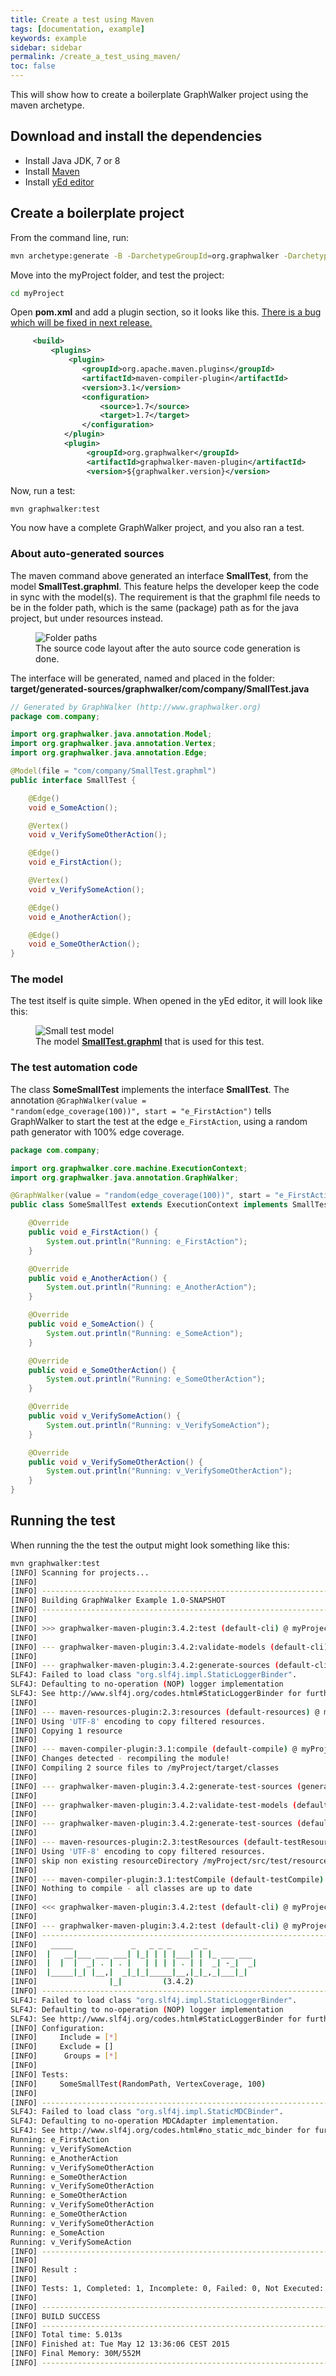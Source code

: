 ```yaml
---
title: Create a test using Maven
tags: [documentation, example]
keywords: example
sidebar: sidebar
permalink: /create_a_test_using_maven/
toc: false
---
```



This will show how to create a boilerplate GraphWalker project using the maven archetype.


## Download and install the dependencies

 * Install Java JDK, 7 or 8
 * Install [Maven](http://maven.apache.org/download.cgi)
 * Install [yEd editor](http://www.yworks.com/en/products_yed_about.html)

## Create a boilerplate project
From the command line, run:

```sh
mvn archetype:generate -B -DarchetypeGroupId=org.graphwalker -DarchetypeArtifactId=graphwalker-maven-archetype -DgroupId=com.company -DartifactId=myProject
```

Move into the myProject folder, and test the project:

```sh
cd myProject
```

Open **pom.xml** and add a plugin section, so it looks like this. [There is a bug which will be fixed in next release.](https://github.com/GraphWalker/graphwalker-project/commit/31343c31219c9ad835502be7bed4dc3830116ca6)

```xml
     <build>
         <plugins>
             <plugin>
                <groupId>org.apache.maven.plugins</groupId>
                <artifactId>maven-compiler-plugin</artifactId>
                <version>3.1</version>
                <configuration>
                    <source>1.7</source>
                    <target>1.7</target>
                </configuration>
            </plugin>
            <plugin>
                 <groupId>org.graphwalker</groupId>
                 <artifactId>graphwalker-maven-plugin</artifactId>
                 <version>${graphwalker.version}</version>

```

Now, run a test:

```sh
mvn graphwalker:test
```

You now have a complete GraphWalker project, and you also ran a test.

### About auto-generated sources

The maven command above generated an interface **SmallTest**, from the model **SmallTest.graphml**. This feature helps the developer keep the code in sync with the model(s). The requirement is that the graphml file needs to be in the folder path, which is the same (package) path as for the java project, but under resources instead.

<figure>
  <img src="/images/folderPaths.png" alt="Folder paths">
  <figcaption>The source code layout after the auto source code generation is done.</figcaption>
</figure>

The interface will be generated, named and placed in the folder: **target/generated-sources/graphwalker/com/company/SmallTest.java**

```java
// Generated by GraphWalker (http://www.graphwalker.org)
package com.company;

import org.graphwalker.java.annotation.Model;
import org.graphwalker.java.annotation.Vertex;
import org.graphwalker.java.annotation.Edge;

@Model(file = "com/company/SmallTest.graphml")
public interface SmallTest {

    @Edge()
    void e_SomeAction();

    @Vertex()
    void v_VerifySomeOtherAction();

    @Edge()
    void e_FirstAction();

    @Vertex()
    void v_VerifySomeAction();

    @Edge()
    void e_AnotherAction();

    @Edge()
    void e_SomeOtherAction();
}
```

### The model

The test itself is quite simple. When opened in the yEd editor, it will look like this:

<figure>
  <img src="/images/SmallTest.png" alt="Small test model">
  <figcaption>The model <strong><a href="https://github.com/GraphWalker/graphwalker-maven-archetype/raw/master/src/main/resources/archetype-resources/src/main/resources/SmallTest.graphml">SmallTest.graphml</a></strong> that is used for this test.</figcaption>
</figure>

### The test automation code

The class **SomeSmallTest** implements the interface **SmallTest**. The annotation <code>@GraphWalker(value = "random(edge_coverage(100))", start = "e_FirstAction")</code> tells GraphWalker to start the test at the edge <code>e_FirstAction</code>, using a random path generator with 100% edge coverage.

```java
package com.company;

import org.graphwalker.core.machine.ExecutionContext;
import org.graphwalker.java.annotation.GraphWalker;

@GraphWalker(value = "random(edge_coverage(100))", start = "e_FirstAction")
public class SomeSmallTest extends ExecutionContext implements SmallTest {

    @Override
    public void e_FirstAction() {
        System.out.println("Running: e_FirstAction");
    }

    @Override
    public void e_AnotherAction() {
        System.out.println("Running: e_AnotherAction");
    }

    @Override
    public void e_SomeAction() {
        System.out.println("Running: e_SomeAction");
    }

    @Override
    public void e_SomeOtherAction() {
        System.out.println("Running: e_SomeOtherAction");
    }

    @Override
    public void v_VerifySomeAction() {
        System.out.println("Running: v_VerifySomeAction");
    }

    @Override
    public void v_VerifySomeOtherAction() {
        System.out.println("Running: v_VerifySomeOtherAction");
    }
}
```

## Running the test
When running the the test the output might look something like this:

```sh
mvn graphwalker:test
[INFO] Scanning for projects...
[INFO]                                                                         
[INFO] ------------------------------------------------------------------------
[INFO] Building GraphWalker Example 1.0-SNAPSHOT
[INFO] ------------------------------------------------------------------------
[INFO] 
[INFO] >>> graphwalker-maven-plugin:3.4.2:test (default-cli) @ myProject >>>
[INFO] 
[INFO] --- graphwalker-maven-plugin:3.4.2:validate-models (default-cli) @ myProject ---
[INFO] 
[INFO] --- graphwalker-maven-plugin:3.4.2:generate-sources (default-cli) @ myProject ---
SLF4J: Failed to load class "org.slf4j.impl.StaticLoggerBinder".
SLF4J: Defaulting to no-operation (NOP) logger implementation
SLF4J: See http://www.slf4j.org/codes.html#StaticLoggerBinder for further details.
[INFO] 
[INFO] --- maven-resources-plugin:2.3:resources (default-resources) @ myProject ---
[INFO] Using 'UTF-8' encoding to copy filtered resources.
[INFO] Copying 1 resource
[INFO] 
[INFO] --- maven-compiler-plugin:3.1:compile (default-compile) @ myProject ---
[INFO] Changes detected - recompiling the module!
[INFO] Compiling 2 source files to /myProject/target/classes
[INFO] 
[INFO] --- graphwalker-maven-plugin:3.4.2:generate-test-sources (generate-test-sources) @ myProject ---
[INFO] 
[INFO] --- graphwalker-maven-plugin:3.4.2:validate-test-models (default-cli) @ myProject ---
[INFO] 
[INFO] --- graphwalker-maven-plugin:3.4.2:generate-test-sources (default-cli) @ myProject ---
[INFO] 
[INFO] --- maven-resources-plugin:2.3:testResources (default-testResources) @ myProject ---
[INFO] Using 'UTF-8' encoding to copy filtered resources.
[INFO] skip non existing resourceDirectory /myProject/src/test/resources
[INFO] 
[INFO] --- maven-compiler-plugin:3.1:testCompile (default-testCompile) @ myProject ---
[INFO] Nothing to compile - all classes are up to date
[INFO] 
[INFO] <<< graphwalker-maven-plugin:3.4.2:test (default-cli) @ myProject <<<
[INFO] 
[INFO] --- graphwalker-maven-plugin:3.4.2:test (default-cli) @ myProject ---
[INFO] ------------------------------------------------------------------------
[INFO]   _____             _   _ _ _     _ _                                   
[INFO]  |   __|___ ___ ___| |_| | | |___| | |_ ___ ___                         
[INFO]  |  |  |  _| . | . |   | | | | . | |  _| -_|  _|                        
[INFO]  |_____|_| |__,|  _|_|_|_____|__,|_|_,_|___|_|                          
[INFO]                |_|         (3.4.2)                            
[INFO] ------------------------------------------------------------------------
SLF4J: Failed to load class "org.slf4j.impl.StaticLoggerBinder".
SLF4J: Defaulting to no-operation (NOP) logger implementation
SLF4J: See http://www.slf4j.org/codes.html#StaticLoggerBinder for further details.
[INFO] Configuration:
[INFO]     Include = [*]
[INFO]     Exclude = []
[INFO]      Groups = [*]
[INFO] 
[INFO] Tests:
[INFO]     SomeSmallTest(RandomPath, VertexCoverage, 100)
[INFO] 
[INFO] ------------------------------------------------------------------------
SLF4J: Failed to load class "org.slf4j.impl.StaticMDCBinder".
SLF4J: Defaulting to no-operation MDCAdapter implementation.
SLF4J: See http://www.slf4j.org/codes.html#no_static_mdc_binder for further details.
Running: e_FirstAction
Running: v_VerifySomeAction
Running: e_AnotherAction
Running: v_VerifySomeOtherAction
Running: e_SomeOtherAction
Running: v_VerifySomeOtherAction
Running: e_SomeOtherAction
Running: v_VerifySomeOtherAction
Running: e_SomeOtherAction
Running: v_VerifySomeOtherAction
Running: e_SomeAction
Running: v_VerifySomeAction
[INFO] ------------------------------------------------------------------------
[INFO] 
[INFO] Result :
[INFO] 
[INFO] Tests: 1, Completed: 1, Incomplete: 0, Failed: 0, Not Executed: 0
[INFO] 
[INFO] ------------------------------------------------------------------------
[INFO] BUILD SUCCESS
[INFO] ------------------------------------------------------------------------
[INFO] Total time: 5.013s
[INFO] Finished at: Tue May 12 13:36:06 CEST 2015
[INFO] Final Memory: 30M/552M
[INFO] ------------------------------------------------------------------------
```
